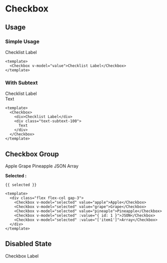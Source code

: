 <script setup>
  import Checkbox from "./Checkbox.vue"
  import { ref } from "vue-demi"

  const value    = ref(false)
  const selected = ref([])
</script>

# Checkbox

## Usage

### Simple Usage

<preview>
  <Checkbox v-model="value">Checklist Label</Checkbox>
</preview>

```vue
<template>
  <Checkbox v-model="value">Checklist Label</Checkbox>
</template>
```

### With Subtext

<preview>
  <Checkbox v-model="value">
    <div>Checklist Label</div>
    <div class="text-subtext-100">
      Text
    </div>
  </Checkbox>
</preview>

```vue
<template>
  <Checkbox>
    <div>Checklist Label</div>
    <div class="text-subtext-100">
      Text
    </div>
  </Checkbox>
</template>
```

## Checkbox Group
<preview class="gap-3">
  <div class="flex flex-col gap-3">
    <Checkbox v-model="selected" value="apple">Apple</Checkbox>
    <Checkbox v-model="selected" value="grape">Grape</Checkbox>
    <Checkbox v-model="selected" value="pineaple">Pineapple</Checkbox>
    <Checkbox v-model="selected" :value="{ id: 1 }">JSON</Checkbox>
    <Checkbox v-model="selected" :value="['item1']">Array</Checkbox>
  </div>
</preview>

**Selected :**
<pre class="whitespace-normal"><code>{{ selected }}</code></pre>

```vue
<template>
  <div class="flex flex-col gap-3">
    <Checkbox v-model="selected" value="apple">Apple</Checkbox>
    <Checkbox v-model="selected" value="grape">Grape</Checkbox>
    <Checkbox v-model="selected" value="pineaple">Pineapple</Checkbox>
    <Checkbox v-model="selected" :value="{ id: 1 }">JSON</Checkbox>
    <Checkbox v-model="selected" :value="['item1']">Array</Checkbox>
  </div>
</template>
```

## Disabled State

<preview>
  <Checkbox v-model="value" value="3" disabled>
    Checkbox Label
  </Checkbox>
</preview>
